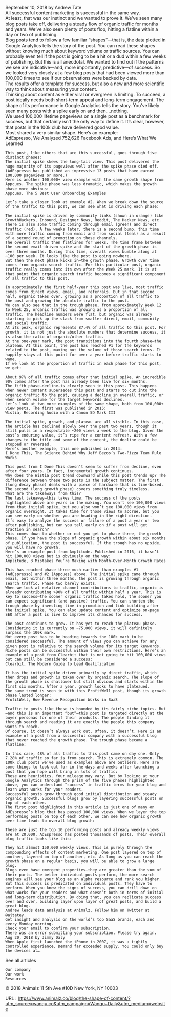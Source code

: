   September 10, 2018 by Andrew Tate  
    All successful content marketing is successful in the same way.  
    At least, that was our instinct and we wanted to prove it. We’ve seen many blog posts take off, delivering a steady flow of organic traffic for months and years. We’ve also seen plenty of posts flop, hitting a flatline within a day or two of publishing.  
    Blog posts tend to follow a few familiar “shapes”—that is, the data plotted in Google Analytics tells the story of the post. You can read these shapes without knowing much about keyword volume or traffic sources. You can probably even tell if the post is going to be a hit or a dud within a few weeks of publishing. But this is all anecdotal. We wanted to find out if the patterns we see are indicative—and, more importantly, predictive—of success. So we looked very closely at a few blog posts that had been viewed more than 100,000 times to see if our observations were backed by data.  
    The results offer a template for success, but also a new and more scientific way to think about measuring your content.  
    Thinking about content as either viral or evergreen is limiting. To succeed, a post ideally needs both short-term appeal and long-term engagement. The shape of its performance in Google Analytics tells the story. You’ve likely seen many posts with a spike early on and then….nothing.  
    We used 100,000 lifetime pageviews on a single post as a benchmark for success, but that certainly isn’t the only way to define it. It’s clear, however, that posts in the 100k club have delivered good value.  
    Most shared a very similar shape. Here’s an example:  
    AdEspresso, We Analyzed 752,626 Facebook Ads, and Here’s What We Learned  
      
    This post, like others that are this successful, goes through five distinct phases:  
    The initial spike skews the long-tail view. This post delivered the huge majority of its pageviews well after the spike phase died off. (AdEspresso has published an impressive 13 posts that have earned 100,000 pageviews or more.)  
    Here is another 100,000+ view example with the same growth shape from Appcues. The spike phase was less dramatic, which makes the growth phase more obvious:  
    Appcues, The 5 Best User Onboarding Examples  
      
    Let’s take a closer look at example #2. When we break down the source of the traffic to this post, we can see what is driving each phase:  
      
    The initial spike is driven by community links (shown in orange) like GrowthHackers, Inbound, Designer News, Reddit, The Hacker News, etc. There is also some traffic coming through email (green) and direct traffic (red). A few weeks later, there is a second bump, this time with more traffic coming from email and from social (teal) as a result of a second round of promotion on those channels.  
    The overall traffic then flatlines for weeks. The time frame between the second email-driven spike and the start of the growth phase is over three months. During this time, overall views bumble along at ~100 per week. It looks like the post is going nowhere.  
    But then the next phase kicks in—the growth phase. Growth over time comes from organic search traffic. For this particular post, organic traffic really comes into its own after the Week 25 mark. It is at that point that organic search traffic becomes a significant component of all traffic to this post.  
      
    In approximately the first half-year this post was live, most traffic comes from direct views, email, and referrals. But in that second half, organic takes over, growing as a proportion of all traffic to the post and growing the absolute traffic to the post.  
    We can also see that in the trough phase, from approximately Week 12 to Week 25, organic traffic was growing as a proportion of all traffic. The headline numbers were flat, but organic was already starting to pick up the slack from smaller direct, email, community and social traffic.  
    At its peak, organic represents 87.4% of all traffic to this post. For growth, it is not just the absolute numbers that determine success, it is also the ratio of organic/other traffic.  
    At the one-year mark, the post transitions into the fourth phase—the plateau. At this point, the post has reached #1 for the keywords related to the post, maxing out the volume of those search terms. It happily stays at this point for over a year before traffic starts to wane.  
    If we look at the proportion of traffic in each phase for this post, we get:  
      
    About 97% of all traffic comes after that initial spike. An incredible 90% comes after the post has already been live for six months.  
    The fifth phase—decline—is clearly seen in this post. This happens when newer content supersedes this post and starts to cut into the organic traffic to the post, causing a decline in overall traffic, or when search volume for the target keywords declines.  
    Let’s look at two more examples of the same shape, both from 100,000+ view posts. The first was published in 2015:  
    Wistia, Recording Audio with a Canon 5D Mark III  
      
    The initial spike, growth, and plateau are all visible. In this case, the article has declined slowly over the past two years, though it still pulls in a respectable ~200 views a week to the blog. Given the post’s enduring value, it’s ripe for a content refresh. With a few changes to the title and some of the content, the decline could be stopped or reversed.  
    Here’s another example, this one published in 2014:  
    I Done This, The Science Behind Why Jeff Bezos’s Two-Pizza Team Rule Works  
      
    This post from I Done This doesn’t seem to suffer from decline, even after four years. In fact, incremental growth continues.  
    Why does the Wistia post trend downward while this post trends up? The difference between these two posts is the subject matter. The first (long decay phase) deals with a piece of hardware that is time-boxed. The second (long growth phase) covers something truly timeless.  
    What are the takeaways from this?  
    The last takeaway—this takes time. The success of the posts highlighted above are years in the making. You won’t see 100,000 views from that initial spike, but you also won’t see 100,000 views from organic overnight. It takes time for those views to accrue, but you can see early on whether you are heading in the right direction.  
    It’s easy to analyze the success or failure of a post a year or two after publishing, but can you tell early on if a post will get traction in search?  
    This comes down to whether or not you get to phase three, the growth phase. If you have the slope of organic growth within about six months of publication, the post is successful. If the trough has no upside, you will have no growth.  
    Here’s an example post from Amplitude. Published in 2016, it hasn’t hit 100,000 views but is obviously on the way:  
    Amplitude, 3 Mistakes You’re Making with Month-Over-Month Growth Rates  
      
    This has reached phase three much earlier than examples #1 (AdEspresso) and #2 (Appcues) above. The initial spike came through email, but within three months, the post is growing through organic search traffic. Phase two barely exists.  
    When we look at relative channel contributions to traffic, organic is already contributing >90% of all traffic within half a year. This is key to success—the sooner organic traffic takes hold, the sooner you can expect significant (and passive) traffic. You can shorten the trough phase by investing time in promotion and link building after the initial spike. You can also update content and optimize on-page SEO after a post is live to improve its chances for success.  
      
    The post continues to grow. It has yet to reach the plateau phase. Considering it is currently on ~75,000 views, it will definitely surpass the 100k mark.  
    Not every post has to be heading towards the 100k mark to be considered successful. The amount of views you can achieve for any given post is relative to the search volume for its target keywords. Niche posts can be successful within their own restrictions. Here’s an example of a post from Clearbit that is not going to hit 100,000 views but can still be considered a success:  
    Clearbit, The Modern Guide to Lead Qualification  
      
    It has the initial spike driven primarily by direct traffic, which then drops and growth is taken over by organic search. The slope of the growth phase is shallower but still obvious and starts within the first six months. After a year, growth looks to have plateaued.  
    The same trend is seen in with this ProfitWell post, though its growth phase lasted longer:  
    ProfitWell, How Revenue Recognition Works in SaaS  
      
    Traffic to posts like these is bounded by its fairly niche topics. But—and this is an important “but”—this post is targeted directly at the buyer personas for one of their products. The people finding it through search and reading it are exactly the people this company wants to reach.  
    Of course, it doesn’t always work out. Often, it doesn’t. Here is an example of a post from a successful company with a successful blog that never reached the growth phase. The trough phase became a flatline:  
      
    In this case, 48% of all traffic to this post came on day one. Only 7.28% of traffic so far is from search. This is extremely common. The 100k club posts we’ve used as examples above are outliers. Here are some things to look out for in the days and weeks after launching a post that you hope will bring in lots of traffic:  
    These are heuristics. Your mileage may vary. But by looking at your Google Analytics through the prism of the five phases highlighted above, you can understand “success” in traffic terms for your blog and learn what works for your readers.  
    Successful posts grow through good initial distribution and steady organic growth. Successful blogs grow by layering successful posts on top of each other.  
    The first post highlighted in this article is just one of many on AdEspresso’s blog that has passed 100,000 views. When we layer the top performing posts on top of each other, we can see how organic growth over time leads to overall blog growth:  
      
    These are just the top 10 performing posts and already weekly views are at 20,000. AdEspresso has posted thousands of posts. Their overall blog traffic looks like this:  
      
    They hit almost 150,000 weekly views. This is purely through the compounding effects of content marketing. One post layered on top of another, layered on top of another, etc. As long as you can reach the growth phase on a regular basis, you will be able to grow a large blog.  
    Blogs even have emergent properties—they are greater than the sum of their parts. The better individual posts perform, the more search engines will see your blog as an alpha resource and rank you higher.  
    But this success is predicated on individual posts. They have to perform. When you know the signs of success, you can drill down on what works for your readers and what doesn’t both in terms of initial and long-term distribution. By doing that, you can replicate success over and over, building layer upon layer of great posts, and build a great blog.  
    Andrew leads data analysis at Animalz. Follow him on Twitter at @ajtatey.  
    Get insight and analysis on the world’s top SaaS brands, each and every Monday morning.  
    Check your email to confirm your subscription.  
    There was an error submitting your subscription. Please try again.  
    Aug 20, 2018 by Jimmy Daly  
    When Apple first launched the iPhone in 2007, it was a tightly controlled experience. Demand far exceeded supply. You could only buy the devices at…  
    
See all articles
  
    Our company  
    Our work  
    Resources  
    
© 2018 Animalz 
					11 5th Ave #10D New York, NY 10003
				  
    
  URL : https://www.animalz.co/blog/the-shape-of-content/?utm_source=wanqu.co&utm_campaign=Wanqu+Daily&utm_medium=website